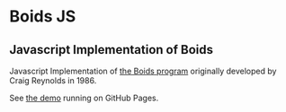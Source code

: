 # Boids JS
## Javascript Implementation of Boids 

Javascript Implementation of [the Boids program](https://en.wikipedia.org/wiki/Boids) originally developed by Craig Reynolds in 1986. 

See [the demo](https://kaparvia.github.io/boids.html) running on GitHub Pages.
